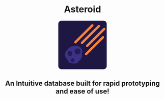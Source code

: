 <h1 align="center">Asteroid</h1> 
<p align="center">
    <img src="./.github/logo.png" width="30%" />
</p>
<h2 align="center">An Intuitive database built for rapid prototyping and ease of use!</h2>
